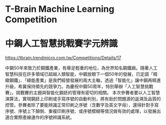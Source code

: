# T-Brain Machine Learning Competition
# 中鋼人工智慧挑戰賽字元辨識
https://tbrain.trendmicro.com.tw/Competitions/Details/17

中鋼50年來致力於鋼鐵產業，有舉足輕重的地位，為世界知名鋼鐵廠。隨著人工智慧科技在許多領域已超越人類智能，中鋼放眼下一個50年的發展，已定調「精緻鋼鐵」、「綠能產業」是我們經營發展的兩大主軸，透過「智能化」讓中鋼再精進升級，希冀保持領先的競爭力。為慶祝中鋼50周年，特別舉辦「人工智慧挑戰賽」，挑戰賽的主題與智能化鋼胚的管理有密切的相關。
本次參賽者要以人工智慧演算法，實現鋼胚上印刷或手寫序號的自動判別，將有助於問題源的返溯及品質的控管。參賽者除了要能辨識正常印刷之序號（含數字及英文字母），還得針對手寫序號、序號上下顛倒、重複印刷序號、或序號模糊等情況做有效的處理，以發展出適合實際產線運作的序號辨識系統。
